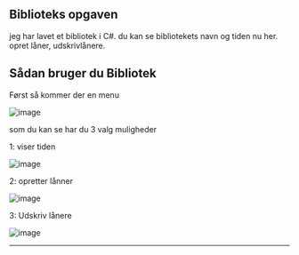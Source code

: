 ## Biblioteks opgaven
jeg har lavet et bibliotek i C#.
du kan se bibliotekets navn og tiden nu her. 
opret låner, udskrivlånere.


## Sådan bruger du Bibliotek

Først så kommer der en menu

![image](https://user-images.githubusercontent.com/69219123/171060520-a5a8b157-4e47-4105-8384-d5c785740763.png)

som du kan se har du 3 valg muligheder

1: viser tiden 

![image](https://user-images.githubusercontent.com/69219123/171060835-caa88b9b-f667-4bc4-ac70-83118afa8f10.png)

2: opretter lånner

![image](https://user-images.githubusercontent.com/69219123/171060896-36c6a887-5331-46b3-94cf-e63af09d024c.png)

3: Udskriv lånere

![image](https://user-images.githubusercontent.com/69219123/171060956-3d50aa0d-a600-4540-bb5b-de2a08a1fbfa.png)


---
